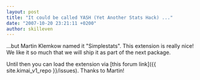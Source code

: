 ```yaml
---
layout: post
title: "It could be called YASH (Yet Another Stats Hack) ..."
date: "2007-10-20 23:21:11 +0200"
author: skilleven
---
```


...but Martin Klemkow named it "Simplestats". This extension is really nice!
We like it so much that we will ship it as part of the next package.

Until then you can load the extension via [this forum link]({{ site.kimai_v1_repo }}/issues).
Thanks to Martin!
